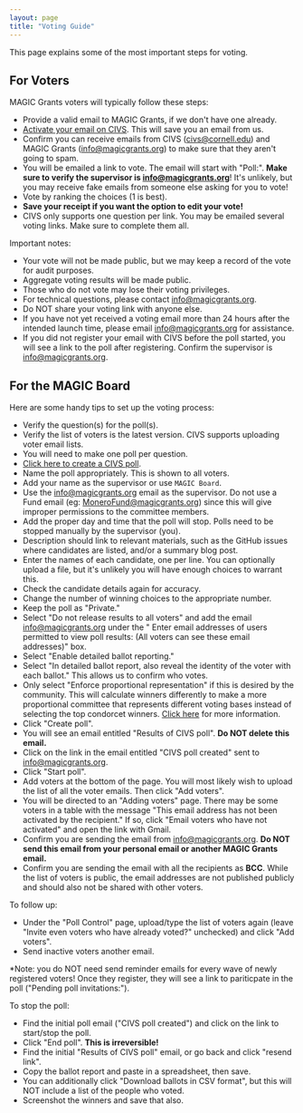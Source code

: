 ```yaml
---
layout: page
title: "Voting Guide"
---
```


This page explains some of the most important steps for voting.

## For Voters

MAGIC Grants voters will typically follow these steps:

* Provide a valid email to MAGIC Grants, if we don't have one already.
* [Activate your email on CIVS](https://civs1.civs.us/cgi-bin/opt_in.pl). This will save you an email from us.
* Confirm you can receive emails from CIVS (civs@cornell.edu) and MAGIC Grants (info@magicgrants.org) to make sure that they aren't going to spam.
* You will be emailed a link to vote. The email will start with "Poll:". **Make sure to verify the supervisor is info@magicgrants.org**! It's unlikely, but you may receive fake emails from someone else asking for you to vote!
* Vote by ranking the choices (1 is best).
* **Save your receipt if you want the option to edit your vote!**
* CIVS only supports one question per link. You may be emailed several voting links. Make sure to complete them all.

Important notes:

* Your vote will not be made public, but we may keep a record of the vote for audit purposes.
* Aggregate voting results will be made public.
* Those who do not vote may lose their voting privileges.
* For technical questions, please contact info@magicgrants.org.
* Do NOT share your voting link with anyone else.
* If you have not yet received a voting email more than 24 hours after the intended launch time, please email info@magicgrants.org for assistance.
* If you did not register your email with CIVS before the poll started, you will see a link to the poll after registering. Confirm the supervisor is info@magicgrants.org.

## For the MAGIC Board

Here are some handy tips to set up the voting process:

* Verify the question(s) for the poll(s).
* Verify the list of voters is the latest version. CIVS supports uploading voter email lists.
* You will need to make one poll per question.
* [Click here to create a CIVS poll](https://civs1.civs.us/civs_create.html).
* Name the poll appropriately. This is shown to all voters.
* Add your name as the supervisor or use `MAGIC Board`.
* Use the info@magicgrants.org email as the supervisor. Do not use a Fund email (eg: MoneroFund@magicgrants.org) since this will give improper permissions to the committee members.
* Add the proper day and time that the poll will stop. Polls need to be stopped manually by the supervisor (you).
* Description should link to relevant materials, such as the GitHub issues where candidates are listed, and/or a summary blog post.
* Enter the names of each candidate, one per line. You can optionally upload a file, but it's unlikely you will have enough choices to warrant this.
* Check the candidate details again for accuracy.
* Change the number of winning choices to the appropriate number.
* Keep the poll as "Private."
* Select "Do not release results to all voters" and add the email info@magicgrants.org under the " Enter email addresses of users permitted to view poll results: (All voters can see these email addresses)" box.
* Select "Enable detailed ballot reporting."
* Select "In detailed ballot report, also reveal the identity of the voter with each ballot." This allows us to confirm who votes.
* Only select "Enforce proportional representation" if this is desired by the community. This will calculate winners differently to make a more proportional committee that represents different voting bases instead of selecting the top condorcet winners. [Click here](https://civs1.civs.us/proportional.html) for more information.
* Click "Create poll".
* You will see an email entitled "Results of CIVS poll". **Do NOT delete this email.**
* Click on the link in the email entitled "CIVS poll created" sent to info@magicgrants.org.
* Click "Start poll".
* Add voters at the bottom of the page. You will most likely wish to upload the list of all the voter emails. Then click "Add voters".
* You will be directed to an "Adding voters" page. There may be some voters in a table with the message "This email address has not been activated by the recipient." If so, click "Email voters who have not activated" and open the link with Gmail.
* Confirm you are sending the email from info@magicgrants.org. **Do NOT send this email from your personal email or another MAGIC Grants email.**
* Confirm you are sending the email with all the recipients as **BCC**. While the list of voters is public, the email addresses are not published publicly and should also not be shared with other voters.

To follow up:

* Under the "Poll Control" page, upload/type the list of voters again (leave "Invite even voters who have already voted?" unchecked) and click "Add voters".
* Send inactive voters another email.

*Note: you do NOT need send reminder emails for every wave of newly registered voters! Once they register, they will see a link to pariticpate in the poll ("Pending poll invitations:").

To stop the poll:

* Find the initial poll email ("CIVS poll created") and click on the link to start/stop the poll.
* Click "End poll". **This is irreversible!**
* Find the initial "Results of CIVS poll" email, or go back and click "resend link".
* Copy the ballot report and paste in a spreadsheet, then save.
* You can additionally click "Download ballots in CSV format", but this will NOT include a list of the people who voted.
* Screenshot the winners and save that also.